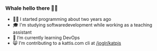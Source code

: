 ### Whale hello there 🐳👋

- 👨‍💻 I started programming about two years ago
- 🎓 I'm studying softwaredevelopment while working as a teaching assistant
- 🌱 I’m currently learning DevOps
- 😸 I’m contributing to a kattis.com cli at [/joglr/katpis](https://github.com/joglr/katpis)
